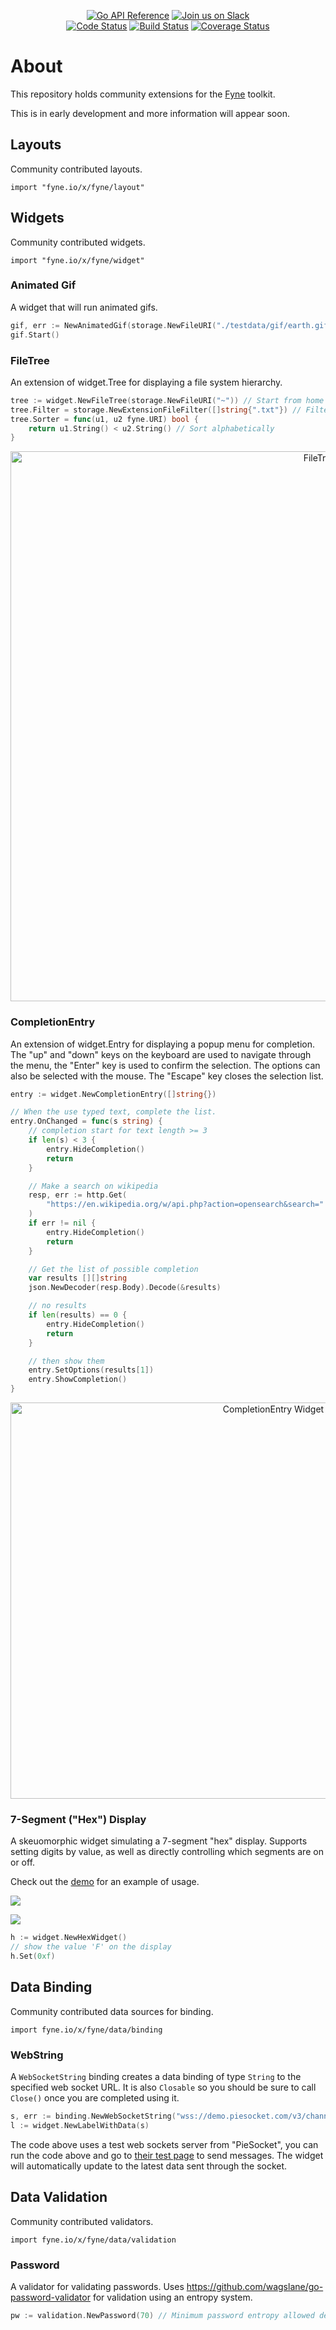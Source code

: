 <p align="center">
  <a href="https://pkg.go.dev/fyne.io/x/fyne" title="Go API Reference" rel="nofollow"><img src="https://img.shields.io/badge/go-documentation-blue.svg?style=flat" alt="Go API Reference"></a>
  <a href='http://gophers.slack.com/messages/fyne'><img src='https://img.shields.io/badge/join-us%20on%20slack-gray.svg?longCache=true&logo=slack&colorB=blue' alt='Join us on Slack' /></a>
  <br />
  <a href="https://goreportcard.com/report/fyne.io/x/fyne"><img src="https://goreportcard.com/badge/fyne.io/x/fyne" alt="Code Status" /></a>
  <a href="https://github.com/fyne-io/fyne-x/actions"><img src="https://github.com/fyne-io/fyne-x/workflows/Platform%20Tests/badge.svg" alt="Build Status" /></a>
  <a href='https://coveralls.io/github/fyne-io/fyne-x?branch=master'><img src='https://coveralls.io/repos/github/fyne-io/fyne-x/badge.svg?branch=master' alt='Coverage Status' /></a>
</p>

# About

This repository holds community extensions for the [Fyne](https://fyne.io) toolkit.

This is in early development and more information will appear soon.

## Layouts

Community contributed layouts.

`import "fyne.io/x/fyne/layout"`

## Widgets

Community contributed widgets.

`import "fyne.io/x/fyne/widget"`

### Animated Gif

A widget that will run animated gifs.

```go
gif, err := NewAnimatedGif(storage.NewFileURI("./testdata/gif/earth.gif"))
gif.Start()
```

### FileTree

An extension of widget.Tree for displaying a file system hierarchy.

```go
tree := widget.NewFileTree(storage.NewFileURI("~")) // Start from home directory
tree.Filter = storage.NewExtensionFileFilter([]string{".txt"}) // Filter files
tree.Sorter = func(u1, u2 fyne.URI) bool {
    return u1.String() < u2.String() // Sort alphabetically
}
```

<p align="center" markdown="1" style="max-width: 100%">
  <img src="img/widget-filetree.png" width="1024" height="880" alt="FileTree Widget" style="max-width: 100%" />
</p>

### CompletionEntry

An extension of widget.Entry for displaying a popup menu for completion. The "up" and "down" keys on the keyboard are used to navigate through the menu, the "Enter" key is used to confirm the selection. The options can also be selected with the mouse. The "Escape" key closes the selection list.

```go
entry := widget.NewCompletionEntry([]string{})

// When the use typed text, complete the list.
entry.OnChanged = func(s string) {
    // completion start for text length >= 3
    if len(s) < 3 {
        entry.HideCompletion()
        return
    }

    // Make a search on wikipedia
    resp, err := http.Get(
        "https://en.wikipedia.org/w/api.php?action=opensearch&search=" + entry.Text,
    )
    if err != nil {
        entry.HideCompletion()
        return
    }

    // Get the list of possible completion
    var results [][]string
    json.NewDecoder(resp.Body).Decode(&results)

    // no results
    if len(results) == 0 {
        entry.HideCompletion()
        return
    }

    // then show them
    entry.SetOptions(results[1])
    entry.ShowCompletion()
}
```

<p align="center" markdown="1" style="max-width: 100%">
  <img src="img/widget-completion-entry.png" width="825" height="634" alt="CompletionEntry Widget" style="max-width: 100%" />
</p>

### 7-Segment ("Hex") Display

A skeuomorphic widget simulating a 7-segment "hex" display. Supports setting
digits by value, as well as directly controlling which segments are on or
off.

Check out the [demo](./cmd/hexwidget_demo/main.go) for an example of usage.


![](img/hexwidget_00abcdef.png)

![](img/hexwidget_12345678.png)

```go
h := widget.NewHexWidget()
// show the value 'F' on the display
h.Set(0xf)
```

## Data Binding

Community contributed data sources for binding.

`import fyne.io/x/fyne/data/binding`

### WebString

A `WebSocketString` binding creates a data binding of type `String` to the specified web socket URL.
It is also `Closable` so you should be sure to call `Close()` once you are completed using it.

```go
s, err := binding.NewWebSocketString("wss://demo.piesocket.com/v3/channel_1?api_key=oCdCMcMPQpbvNjUIzqtvF1d2X2okWpDQj4AwARJuAgtjhzKxVEjQU6IdCjwm&notify_self")
l := widget.NewLabelWithData(s)
```

The code above uses a test web sockets server from "PieSocket", you can run the code above
and go to [their test page](https://www.piesocket.com/websocket-tester) to send messages.
The widget will automatically update to the latest data sent through the socket.

## Data Validation

Community contributed validators.

`import fyne.io/x/fyne/data/validation`

### Password

A validator for validating passwords. Uses https://github.com/wagslane/go-password-validator
for validation using an entropy system.

```go
pw := validation.NewPassword(70) // Minimum password entropy allowed defined as 70.
```

